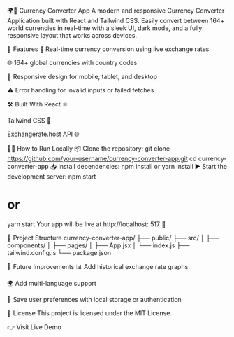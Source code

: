 🌍💱 Currency Converter App
A modern and responsive Currency Converter Application built with React and Tailwind CSS. Easily convert between 164+ world currencies in real-time with a sleek UI, dark mode, and a fully responsive layout that works across devices.

🚀 Features
🔄 Real-time currency conversion using live exchange rates

🌐 164+ global currencies with country codes

📱 Responsive design for mobile, tablet, and desktop

⚠️ Error handling for invalid inputs or failed fetches

🛠️ Built With
React ⚛️

Tailwind CSS 💨

Exchangerate.host API 🌐

🧑‍💻 How to Run Locally
📦 Clone the repository:
git clone https://github.com/your-username/currency-converter-app.git
cd currency-converter-app
📥 Install dependencies:
npm install
 or
yarn install
▶️ Start the development server:
npm start
# or
yarn start
Your app will be live at http://localhost: 517 🚀

📁 Project Structure
currency-converter-app/
├── public/
├── src/
│   ├── components/
│   ├── pages/
│   ├── App.jsx
│   └── index.js
├── tailwind.config.js
└── package.json

📌 Future Improvements
📊 Add historical exchange rate graphs

🌍 Add multi-language support

🔐 Save user preferences with local storage or authentication

📃 License
This project is licensed under the MIT License.

👉 Visit Live Demo

